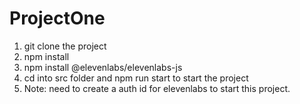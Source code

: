 # ProjectOne

1. git clone the project 
2. npm install
3. npm install @elevenlabs/elevenlabs-js
4. cd into src folder and npm run start to start the project
5. Note: need to create a auth id for elevenlabs to start this project.
